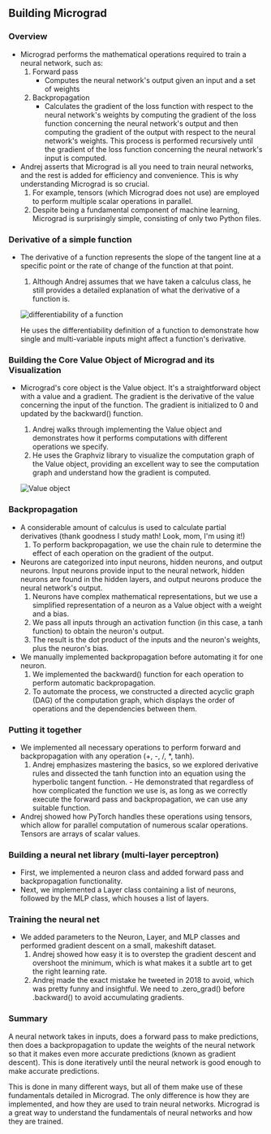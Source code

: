 ## Building Micrograd

### Overview

* Micrograd performs the mathematical operations required to train a neural network, such as:
    1. Forward pass
        * Computes the neural network's output given an input and a set of weights
    2. Backpropagation
        * Calculates the gradient of the loss function with respect to the neural network's weights by computing the gradient of the loss function concerning the neural network's output and then computing the gradient of the output with respect to the neural network's weights. This process is performed recursively until the gradient of the loss function concerning the neural network's input is computed.
* Andrej asserts that Micrograd is all you need to train neural networks, and the rest is added for efficiency and convenience. This is why understanding Micrograd is so crucial.
    1. For example, tensors (which Micrograd does not use) are employed to perform multiple scalar operations in parallel.
    2. Despite being a fundamental component of machine learning, Micrograd is surprisingly simple, consisting of only two Python files.

### Derivative of a simple function

* The derivative of a function represents the slope of the tangent line at a specific point or the rate of change of the function at that point.
    1. Although Andrej assumes that we have taken a calculus class, he still provides a detailed explanation of what the derivative of a function is.

    ![differentiability of a function](images/Differentiablility.png)

    He uses the differentiability definition of a function to demonstrate how single and multi-variable inputs might affect a function's derivative.

### Building the Core Value Object of Micrograd and its Visualization

* Micrograd's core object is the Value object. It's a straightforward object with a value and a gradient. The gradient is the derivative of the value concerning the input of the function. The gradient is initialized to 0 and updated by the backward() function.
    1. Andrej walks through implementing the Value object and demonstrates how it performs computations with different operations we specify.
    2. He uses the Graphviz library to visualize the computation graph of the Value object, providing an excellent way to see the computation graph and understand how the gradient is computed.

    ![Value object](images/Value.jpeg)

### Backpropagation

* A considerable amount of calculus is used to calculate partial derivatives (thank goodness I study math! Look, mom, I'm using it!)
    1. To perform backpropagation, we use the chain rule to determine the effect of each operation on the gradient of the output.
* Neurons are categorized into input neurons, hidden neurons, and output neurons. Input neurons provide input to the neural network, hidden neurons are found in the hidden layers, and output neurons produce the neural network's output.
    1. Neurons have complex mathematical representations, but we use a simplified representation of a neuron as a Value object with a weight and a bias.
    2. We pass all inputs through an activation function (in this case, a tanh function) to obtain the neuron's output.
    3. The result is the dot product of the inputs and the neuron's weights, plus the neuron's bias.
* We manually implemented backpropagation before automating it for one neuron.
    1. We implemented the backward() function for each operation to perform automatic backpropagation.
    2. To automate the process, we constructed a directed acyclic graph (DAG) of the computation graph, which displays the order of operations and the dependencies between them.

### Putting it together

* We implemented all necessary operations to perform forward and backpropagation with any operation (+, -, /, *, tanh).
    1. Andrej emphasizes mastering the basics, so we explored derivative rules and dissected the tanh function into an equation using the hyperbolic tangent function.
      - He demonstrated that regardless of how complicated the function we use is, as long as we correctly execute the forward pass and backpropagation, we can use any suitable function.
* Andrej showed how PyTorch handles these operations using tensors, which allow for parallel computation of numerous scalar operations. Tensors are arrays of scalar values.

### Building a neural net library (multi-layer perceptron)

* First, we implemented a neuron class and added forward pass and backpropagation functionality.
* Next, we implemented a Layer class containing a list of neurons, followed by the MLP class, which houses a list of layers.

### Training the neural net

* We added parameters to the Neuron, Layer, and MLP classes and performed gradient descent on a small, makeshift dataset.
    1. Andrej showed how easy it is to overstep the gradient descent and overshoot the minimum, which is what makes it a subtle art to get the right learning rate.
    2. Andrej made the exact mistake he tweeted in 2018 to avoid, which was pretty funny and insightful. We need to .zero_grad() before .backward() to avoid accumulating gradients.

### Summary

A neural network takes in inputs, does a forward pass to make predictions, then does a backpropagation to update the weights of the neural network so that it makes even more accurate predictions (known as gradient descent). This is done iteratively until the neural network is good enough to make accurate predictions.

This is done in many different ways, but all of them make use of these fundamentals detailed in Micrograd. The only difference is how they are implemented, and how they are used to train neural networks. Micrograd is a great way to understand the fundamentals of neural networks and how they are trained.
